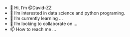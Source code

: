 - 👋 Hi, I’m @David-ZZ
- 👀 I’m interested in data science and python programing.
- 🌱 I’m currently learning ...
- 💞️ I’m looking to collaborate on ...
- 📫 How to reach me ...

<!---
David-ZZ/David-ZZ is a ✨ special ✨ repository because its `README.md` (this file) appears on your GitHub profile.
You can click the Preview link to take a look at your changes.
--->
